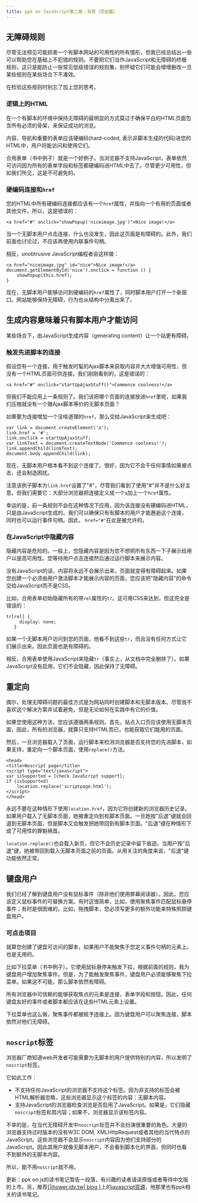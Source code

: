 ```yaml
---
title: ppk on JavaScript第二章：背景（完结篇）
---
```

## 无障碍规则

尽管无法预见可能损害一个有脚本网站的可用性的所有情形，但我已经总结出一些可以帮助您在基础上不犯错的规则。不要把它们当作JavaScript和无障碍的终极规则，这只是能防止一些常见低级错误的规则集，别怀疑它们可能会增增删改一旦某些规则在某些场合下不凑效。

在检验这些规则时别忘了加上您的思考。

### 逻辑上的HTML

在一个有脚本的环境中保持无障碍的最明显的方式莫过于确保平白的HTML页面包含所有必须的骨架，来保证成功的浏览。

内容、导航和重要的表单应该硬编码(hard-coded, 表示非脚本生成的代码)进您的HTML中，用户将能访问和使用它们。

合用表单（书中例子）就是一个好例子。当浏览器不支持JavaScript，表单依然可访问因为所有的表单字段和标签都硬编码进HTML中去了。尽管更少可用性，但如我们所见，这是不可避免的。

### 硬编码连接和`href`

您的HTML中所有硬编码连接都应该有一个`href`属性，并指向一个有用的页面或者其他文件。所以，这是错误的：

    <a href="#" onclick="showPopup('niceimage.jpg')">Nice image!</a>

当一个无脚本用户点击连接，什么也没发生，因此这页面是有障碍的。此外，我们前面也讨论过，不应该再使用内联事件句柄。

相反，unobtrusive JavaScript编程者会这样做：

    <a href="niceimage.jpg" id="nice">Nice image!</a>
    document.getElementById('nice').onclick = function () {
        showPopup(this.href);
    }

现在，无脚本用户能够访问到硬编码的`href`属性了，同时脚本用户打开一个新窗口。网站能够保持无障碍，行为也从结构中分离出来了。

## 生成内容意味着只有脚本用户才能访问

某些场合下，由JavaScript生成内容（generating content）让一个站更有障碍。

### 触发先进脚本的连接

假设您有一个连接，用于触发时髦的Ajax脚本来获取内容并大大增强可用性，但没有一个HTML页面可供连接。我们刚刚看到的，这是错误的：

    <a href="#" onclick="startUpAjaxStuff()">Commence coolness!</a>

但我们不能应用上一条规则了。我们该把哪个页面的连接放进`href`里呢，如果我们压根就没有一个跟Ajax脚本等价的无脚本页面？

如果要为连接增加一个没啥道理的`href`，那么交给JavaScript来生成吧：

    var link = document.createElement('a');
    link.href = '#';
    link.onclick = startUpAjaxStuff;
    var linkText = document.createTextNode('Commence coolness!');
    link.appendChild(linkText);
    document.body.appendChild(link);

现在，无脚本用户根本看不到这个连接了。很好，因为它不会干任何事情如果被点击，还会制造困扰。

注意该例子脚本为`link.href`设置了"\#"，尽管我们看到了使用"\#"并不是什么好主意。但我们需要它：大部分浏览器把连接定义成一个`a`加上一个`href`属性。

幸运的是，前一条规则不会在这种情况下应用，因为该连接没有硬编码进HTML，只是由JavaScript生成的。我们可以确保只有有脚本的用户才能邂逅这个连接，同时也可以运行事件句柄。因此， `href="#"`在此是被允许的。

### 在JavaScript中隐藏内容

隐藏内容是危险的。一般上，您隐藏内容是因为您不想把所有东西一下子展示给用户以提高可用性。您等待用户点击连接然后通过运行脚本来展示内容。

没有JavaScript的话，内容将永远不会展示出来，页面就变得有障碍起来。如果您创建一个必须由用户激活脚本才能展示内容的页面，您应该把"隐藏内容"的命令交给JavaScript而不是CSS。

比如，合用表单初始隐藏所有的带`rel`属性的`tr`。这可用CSS来达到，但这完全是错误的：

    tr[rel] {
         display: none;
       }

如果一个无脚本用户访问到您的页面，他看不到这些`tr`，而且没有任何方式让它们展示出来。因此页面也是有障碍的。

相反，合用表单使用JavaScript来隐藏`tr`（事实上，从文档中完全删除了）。如果JavaScript没有启用，它们不会隐藏，因此保持了无障碍。

## 重定向

偶尔，处理无障碍问题的最佳方式是为网站同时创建脚本和无脚本版本。尽管我不喜欢这个解决方案并试着避免，但是无论如何在实践中有它的价值。

如果您使用这种方法，您应该遵循两条规则。首先，站点入口页应该使用无脚本页面，因此，所有的浏览器，就算只支持HTML而已，也能获取它们能用的页面。

然后，一旦浏览器载入了页面，运行脚本来检测浏览器是否支持您的先进脚本，如果支持，重定向一个脚本页面，使用`replace()`方法。

    <head>
    <title>Noscript page</title>
    <script type="text/javascript">
    var isSupported = [check JavaScript support];
    if (isSupported)
        location.replace('scriptpage.html');
    </script>
    </head>

永远不要在这种情形下使用`location.href`，因为它将创建新的浏览器历史记录。如果用户载入了无脚本页面，她被重定向到有脚本页面。一旦她按"后退"键就会回退到无脚本页面，但是脚本又会触发把她带回到有脚本页面。"后退"键在种情形下成了可用性的罪魁祸首。

`location.replace()`也会载入新页，但它不会历史记录中留下痕迹。当用户按"后退"键，她被带回到载入无脚本页面之前的页面。从用关注的角度来说，"后退"键功能依然正常。

## 键盘用户

我们已经了解到键盘用户没有鼠标事件（除非他们使用屏幕阅读器）。因此，您应该定义鼠标事件的可替换方案。有时这很简单，比如，使用聚焦事件匹配鼠标悬停事件；有时是很困难的，比如，拖拽脚本，您必须写更多的额外功能来特殊照顾键盘用户。

### 可点击项目

就算您创建了键盘可访问的脚本，如果用户不能聚焦于您定义事件句柄的元素上，也是无用的。

比如下拉菜单（书中例子）。它使用鼠标悬停来触发下拉，根据前面的规则，我为键盘用户增加聚焦事件。但是，为了能触发聚焦事件，键盘用户必须能够聚焦下拉菜单。如果这不可能，那么脚本依然有障碍。

所有浏览器中可信赖的能够获取焦点的元素是连接，表单字段和按钮。因此，任何键盘友好的事件或者脚本都应该在这些HTML元素上设置。

下拉菜单也这么做，聚焦事件都被赋予连接上。因为键盘用户可以聚焦连接，脚本依然对他们无障碍。

## `noscript`标签

浏览器厂商知道web开发者可能需要为无脚本的用户提供特别的内容，所以发明了`noscript`标签。

它如此工作：

* 不支持任何JavaScript的浏览器不支持这个标签。因为非支持的标签会被HTML解析器忽略，这些浏览器显示这个标签的内容：无脚本内容。
* 支持JavaScript的浏览器检查浏览是否启用了JavaScript。如果是，它们隐藏`noscript`标签和其内容；如果不，浏览器显示该标签内容。

不幸的是，在当代无障碍开发中`noscript`标签并不会扮演很重要的角色。大量的浏览器支持过时版本的没有W3C DOM, XMLHttpRequest或者其他的当代特点的JavaScript。这些浏览器不会显示`noscript`内容因为他们支持部分的JavaScript。因此其用户就像无脚本用户，不会看到脚本化的界面，但同时也看不到额外的无脚本内容。

所以，能不用`noscript`就不用。

更新：ppk on js的读书笔记暂告一段落，有兴趣的读者请读原版或者等待中文版的上市。另，推荐[{|ihower.idv.tw| blog }][0]上的[javascript资源][1]，他那里也有ppk相关的读书笔记。

[0]: http://ihower.idv.tw/blog/
[1]: http://ihower.idv.tw/blog/archives/category/javascript/